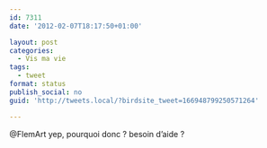 ```yaml
---
id: 7311
date: '2012-02-07T18:17:50+01:00'

layout: post
categories:
  - Vis ma vie
tags:
  - tweet
format: status
publish_social: no
guid: 'http://tweets.local/?birdsite_tweet=166948799250571264'

---
```


@FlemArt yep, pourquoi donc ? besoin d’aide ?